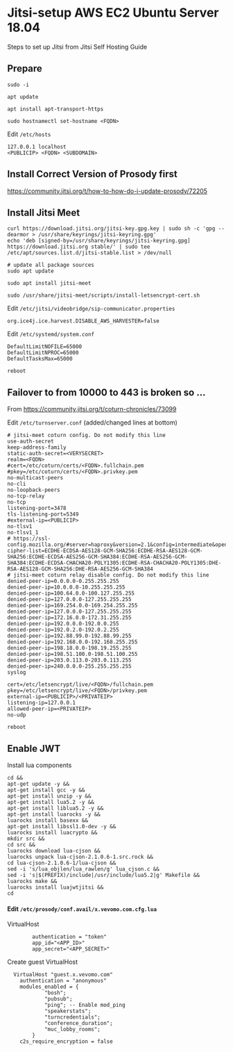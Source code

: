 # Jitsi-setup AWS EC2 Ubuntu Server 18.04 
Steps to set up Jitsi from Jitsi Self Hosting Guide

## Prepare 

```
sudo -i
```

```
apt update
```

```
apt install apt-transport-https
```

```
sudo hostnamectl set-hostname <FQDN>
```
  
Edit `/etc/hosts`
```
127.0.0.1 localhost
<PUBLICIP> <FQDN> <SUBDOMAIN>
```

## Install Correct Version of Prosody first
https://community.jitsi.org/t/how-to-how-do-i-update-prosody/72205


## Install Jitsi Meet
```
curl https://download.jitsi.org/jitsi-key.gpg.key | sudo sh -c 'gpg --dearmor > /usr/share/keyrings/jitsi-keyring.gpg'
echo 'deb [signed-by=/usr/share/keyrings/jitsi-keyring.gpg] https://download.jitsi.org stable/' | sudo tee /etc/apt/sources.list.d/jitsi-stable.list > /dev/null

# update all package sources
sudo apt update
```

```
sudo apt install jitsi-meet
```

```
sudo /usr/share/jitsi-meet/scripts/install-letsencrypt-cert.sh
```

Edit `/etc/jitsi/videobridge/sip-communicator.properties`
```
org.ice4j.ice.harvest.DISABLE_AWS_HARVESTER=false
```

Edit `/etc/systemd/system.conf`
```
DefaultLimitNOFILE=65000
DefaultLimitNPROC=65000
DefaultTasksMax=65000
```

```
reboot
```

## Failover to from 10000 to 443 is broken so ...
From https://community.jitsi.org/t/coturn-chronicles/73099

Edit `/etc/turnserver.conf` (added/changed lines at bottom)
```
# jitsi-meet coturn config. Do not modify this line
use-auth-secret
keep-address-family
static-auth-secret=<VERYSECRET>
realm=<FQDN>
#cert=/etc/coturn/certs/<FQDN>.fullchain.pem
#pkey=/etc/coturn/certs/<FQDN>.privkey.pem
no-multicast-peers
no-cli
no-loopback-peers
no-tcp-relay
no-tcp
listening-port=3478
tls-listening-port=5349
#external-ip=<PUBLICIP>
no-tlsv1
no-tlsv1_1
# https://ssl-config.mozilla.org/#server=haproxy&version=2.1&config=intermediate&openssl=1.1.0g&guideline=5.4
cipher-list=ECDHE-ECDSA-AES128-GCM-SHA256:ECDHE-RSA-AES128-GCM-SHA256:ECDHE-ECDSA-AES256-GCM-SHA384:ECDHE-RSA-AES256-GCM-SHA384:ECDHE-ECDSA-CHACHA20-POLY1305:ECDHE-RSA-CHACHA20-POLY1305:DHE-RSA-AES128-GCM-SHA256:DHE-RSA-AES256-GCM-SHA384
# jitsi-meet coturn relay disable config. Do not modify this line
denied-peer-ip=0.0.0.0-0.255.255.255
denied-peer-ip=10.0.0.0-10.255.255.255
denied-peer-ip=100.64.0.0-100.127.255.255
denied-peer-ip=127.0.0.0-127.255.255.255
denied-peer-ip=169.254.0.0-169.254.255.255
denied-peer-ip=127.0.0.0-127.255.255.255
denied-peer-ip=172.16.0.0-172.31.255.255
denied-peer-ip=192.0.0.0-192.0.0.255
denied-peer-ip=192.0.2.0-192.0.2.255
denied-peer-ip=192.88.99.0-192.88.99.255
denied-peer-ip=192.168.0.0-192.168.255.255
denied-peer-ip=198.18.0.0-198.19.255.255
denied-peer-ip=198.51.100.0-198.51.100.255
denied-peer-ip=203.0.113.0-203.0.113.255
denied-peer-ip=240.0.0.0-255.255.255.255
syslog

cert=/etc/letsencrypt/live/<FQDN>/fullchain.pem
pkey=/etc/letsencrypt/live/<FQDN>/privkey.pem
external-ip=<PUBLICIP>/<PRIVATEIP>
listening-ip=127.0.0.1
allowed-peer-ip=<PRIVATEIP>
no-udp
```

```
reboot
```
## Enable JWT

Install lua components
```
cd &&
apt-get update -y &&
apt-get install gcc -y &&
apt-get install unzip -y &&
apt-get install lua5.2 -y &&
apt-get install liblua5.2 -y &&
apt-get install luarocks -y &&
luarocks install basexx &&
apt-get install libssl1.0-dev -y &&
luarocks install luacrypto &&
mkdir src &&
cd src &&
luarocks download lua-cjson &&
luarocks unpack lua-cjson-2.1.0.6-1.src.rock &&
cd lua-cjson-2.1.0.6-1/lua-cjson &&
sed -i 's/lua_objlen/lua_rawlen/g' lua_cjson.c &&
sed -i 's|$(PREFIX)/include|/usr/include/lua5.2|g' Makefile &&
luarocks make &&
luarocks install luajwtjitsi &&
cd
```

#### Edit `/etc/prosody/conf.avail/x.vevomo.com.cfg.lua` 
VirtualHost <FQDN>
```
        authentication = "token"
        app_id="<APP_ID>"
        app_secret="<APP_SECRET>"
```
Create guest VirtualHost
```
  VirtualHost "guest.x.vevomo.com"
    authentication = "anonymous"
    modules_enabled = {
            "bosh";
            "pubsub";
            "ping"; -- Enable mod_ping
            "speakerstats";
            "turncredentials";
            "conference_duration";
            "muc_lobby_rooms";
        }
    c2s_require_encryption = false
```
